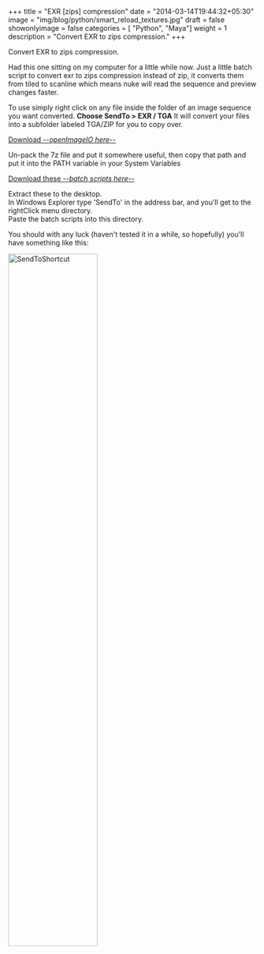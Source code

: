 +++
title = "EXR [zips] compression"
date = "2014-03-14T19:44:32+05:30"
image = "img/blog/python/smart_reload_textures.jpg"
draft = false
showonlyimage = false
categories = [ "Python", "Maya"]
weight = 1
description = "Convert EXR to zips compression."
+++

Convert EXR to zips compression.
<!--more-->

Had this one sitting on my computer for a little while now. Just a little batch script to convert exr to zips compression instead of zip, it converts them from tiled to scanline which means nuke will read the sequence and preview changes faster.

To use simply right click on any file inside the folder of an image sequence you want converted.
**Choose SendTo > EXR / TGA**
It will convert your files into a subfolder labeled TGA/ZIP for you to copy over.

[Download --*openImageIO here*--](/downloads/exr_OpenImageIO.7z)  

Un-pack the 7z file and put it somewhere useful, then copy that path and put it into the PATH variable in your System Variables

[Download these --*batch scripts here*--](/downloads/exr_batchscripts.7z)  

Extract these to the desktop.  
In Windows Explorer type 'SendTo' in the address bar, and you'll get to the rightClick menu directory.  
Paste the batch scripts into this directory.

You should with any luck (haven't tested it in a while, so hopefully) you'll have something like this:

<img class="special-img-class" style="width:60%" src="/img/blog/python/exrZips.jpg" title="SendToShortcut"/>
